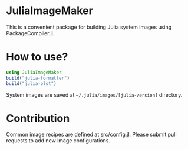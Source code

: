# JuliaImageMaker

This is a convenient package for building Julia system images using PackageCompiler.jl.

# How to use?

```julia
using JuliaImageMaker
build("julia-formatter")
build("julia-plot")
```

System images are saved at `~/.julia/images/[julia-version]` directory.

# Contribution
Common image recipes are defined at src/config.jl.
Please submit pull requests to add new image configurations.

